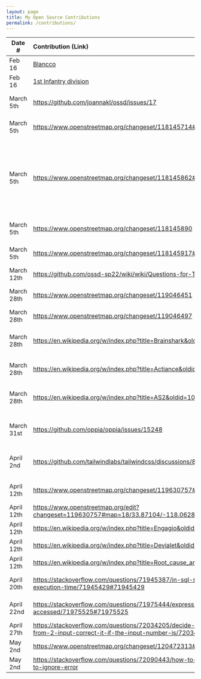 ```yaml
---
layout: page
title: My Open Source Contributions
permalink: /contributions/
---
```


<!--
Type of the contribution should be "Wikipedia edit", "OpenStreet Map feature", "Documentation", "Course website", "Blog",
"Browser Add-on", etc.

The description should include a brief summary of what you did.

The link should bring us to a public page that shows your contribution.

Replace the first row with your own contribution.

-->

| Date #     | Contribution (Link)                                                                            | Type           | Description                                                                                                                                                                             |
| ---------- | :--------------------------------------------------------------------------------------------- | :------------- | :-------------------------------------------------------------------------------------------------------------------------------------------------------------------------------------- |
| Feb 16     | [Blancco](https://en.wikipedia.org/w/index.php?title=Blancco&gesuggestededit=1)                | Wikipedia      | I fixed geographical misconception                                                                                                                                                      |
| Feb 16     | [1st Infantry division](<https://en.wikipedia.org/wiki/1st_Infantry_Division_(United_States)>) | Wikipedia      | fixed broken link                                                                                                                                                                       |
| March 5th  | https://github.com/joannakl/ossd/issues/17                                                     | Course Website | I added an issue reporting two typos in bussiness_models.html                                                                                                                           |
| March 5th  | https://www.openstreetmap.org/changeset/118145714#map=19/33.86382/-118.06434                   | OpenStreetMap  | I added a name for a building of my high school                                                                                                              |
| March 5th  | https://www.openstreetmap.org/changeset/118145862#map=18/33.86542/-118.06748                   | OpenStreetMap  | Added building names, divided gym into west gym, east gym, wresting room, reshaped areas for buildings and added locker rooms, dining hall, and restrooms to the map of my high school. |
| March 5th  | https://www.openstreetmap.org/changeset/118145890                                              | OpenStreetMap  | Added Paul Revere statue to Heritage Park.                                                                                                                                              |
| March 5th  | https://www.openstreetmap.org/changeset/118145917#map=16/30.2548/120.2133                      | OpenStreetMap  | Added Parking Lot to my neighbor neighborhood in China                                                                                                                                  |
| March 12th | https://github.com/ossd-sp22/wiki/wiki/Questions-for-Tom-Callaway                              | Course Website | Created page for Tom Callaway questions                                                                                                                                                 | 
|          March 28th  |             https://www.openstreetmap.org/changeset/119046451                                                                                   |        OpenStreetMap        |     Added a federal building to my high school city                                                                                                                                                                                   |
|    March 28th        |     https://www.openstreetmap.org/changeset/119046497                                                                                           |      OpenStreetMap          |    Added real estate agent                                                                                                                                                                                     | 
|   March 28th          |    https://en.wikipedia.org/w/index.php?title=Brainshark&oldid=1079873615                                                                                            |    Wikipedia            |     Tags: Visual edit: Switched Newcomer task Newcomer task: copyedit                                                                                                                                                                    |
| March 28th | https://en.wikipedia.org/w/index.php?title=Actiance&oldid=1079873707 | Wikipedia | Tags: Newcomer task Newcomer task: copyedit |
March 28th    |    https://en.wikipedia.org/w/index.php?title=AS2&oldid=1079873807 |  Wikipedia | Tags: Visual edit: Switched Newcomer task Newcomer task: copyedit|
March 31st | https://github.com/oppia/oppia/issues/15248 | Oppia | Opened an issue reporting error encountered when running coverage test |
April 2nd | https://github.com/tailwindlabs/tailwindcss/discussions/8026 | Tailwind CSS | Opened a discussion about an idea of making a more user-friendly instrction page|
April 12th | https://www.openstreetmap.org/changeset/119630757#map=19/33.86951/-118.06120 | OpenStreetMap| Added healthcare facility I went to as a high school student|
April 12th | https://www.openstreetmap.org/edit?changeset=119630757#map=18/33.87104/-118.06287 | OpenStreetMap | Added two buildings | 
April 12th | https://en.wikipedia.org/w/index.php?title=Engagio&oldid=1082340450 | Wikipedia | Copyedit|
April 12th | https://en.wikipedia.org/w/index.php?title=Devialet&oldid=1082341063 | Wikipedia | Copyedit|
April 12th| https://en.wikipedia.org/w/index.php?title=Root_cause_analysis&oldid=1082341479 | Wikipedia | Changed tone to encyclopedic |
April 20th | https://stackoverflow.com/questions/71945387/in-sql-server-how-to-reduce-query-execution-time/71945429#71945429 | Stackoverflow | Answered my first question on Stackoverflow
April 22nd | https://stackoverflow.com/questions/71975444/express-middleware-isnt-being-accessed/71975525#71975525 | Stackoverflow | Posted a question and answered the question after figuring it out |
April 27th | https://stackoverflow.com/questions/72034205/decide-the-smallest-even-number-from-2-input-correct-it-if-the-input-number-is/72034481#72034481 | Stackoverflow| Answered a question about Javascript | 
May 2nd | https://www.openstreetmap.org/changeset/120472313#map=16/33.8771/-118.0623 | OpenStreetMap | Added seven buildings to my high school city |
May 2nd | https://stackoverflow.com/questions/72090443/how-to-configure-typescript-eslintrc-to-ignore-error | StackOverflow | Question on StackOverflow |


